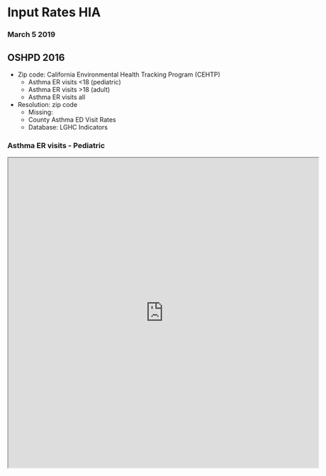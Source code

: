 
# Input Rates HIA

### March 5 2019

##  OSHPD 2016

* Zip code: California Environmental Health Tracking Program (CEHTP)
  * Asthma ER visits <18 (pediatric)
  * Asthma ER visits >18 (adult)
  * Asthma ER visits all 
* Resolution: zip code
  * Missing:
  * County Asthma ED Visit Rates
  * Database: LGHC Indicators

### Asthma ER visits - Pediatric
<iframe align = "center" width = "700" height = "700" src="https://rpubs.com/vatsouth/473353" />

### Asthma ER visits - Adult
<iframe align = "center" width = "700" height = "700" src="https://rpubs.com/vatsouth/473354" />

### Asthma ER visits - All
<iframe align = "center" width = "700" height = "700" src="https://rpubs.com/vatsouth/473355" />


## CHIS 2014

* AskCHIS Neighborhood Edition
* Output files:
  * CSV, raster, shape
  * Heart disease prevalence (self-report)
  * Asthma prevalence <18 (pediatric, self-report)
  * Asthma prevalence >18 (adult, self-report)
* Resolution: zip code
  * Missing: county (same database)


### Heart Disease
<iframe align = "center" width = "700" height = "700" src="https://rpubs.com/vatsouth/473428" >
 
### Asthma - Pediatric
<iframe align = "center" width = "700" height = "700" src="https://rpubs.com/vatsouth/473426" > 

### Asthma - Adult
<iframe align = "center" width = "700" height = "700" src="https://rpubs.com/vatsouth/473427" > </frame>
